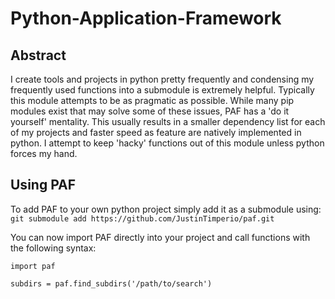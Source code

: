 # Python-Application-Framework

## Abstract
I create tools and projects in python pretty frequently and condensing my frequently used functions into a submodule is extremely helpful. Typically this module attempts to be as pragmatic as possible. While many pip modules exist that may solve some of these issues, PAF has a 'do it yourself' mentality. This usually results in a smaller dependency list for each of my projects and faster speed as feature are natively implemented in python. I attempt to keep 'hacky' functions out of this module unless python forces my hand.

## Using PAF
To add PAF to your own python project simply add it as a submodule using:\
`git submodule add https://github.com/JustinTimperio/paf.git`

You can now import PAF directly into your project and call functions with the following syntax:
```
import paf

subdirs = paf.find_subdirs('/path/to/search')
```

